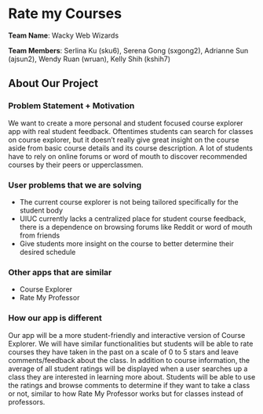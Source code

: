 # Rate my Courses

**Team Name**: Wacky Web Wizards 

**Team Members**: Serlina Ku (sku6), Serena Gong (sxgong2), Adrianne Sun (ajsun2), Wendy Ruan (wruan), Kelly Shih (kshih7)

## About Our Project

### Problem Statement + Motivation
We want to create a more personal and student focused course explorer app with real student feedback. Oftentimes students can search for classes on course explorer, but it doesn’t really give great insight on the course aside from basic course details and its course description. A lot of students have to rely on online forums or word of mouth to discover recommended courses by their peers or upperclassmen. 

### User problems that we are solving
* The current course explorer is not being tailored specifically for the student body 
* UIUC currently lacks a centralized place for student course feedback, there is a dependence on browsing forums like Reddit or word of mouth from friends
* Give students more insight on the course to better determine their desired schedule

### Other apps that are similar
* Course Explorer
* Rate My Professor

### How our app is different
Our app will be a more student-friendly and interactive version of Course Explorer. We will have similar functionalities but students will be able to rate courses they have taken in the past on a scale of 0 to 5 stars and leave comments/feedback about the class. In addition to course information, the average of all student ratings will be displayed when a user searches up a class they are interested in learning more about. Students will be able to use the ratings and browse comments to determine if they want to take a class or not, similar to how Rate My Professor works but for classes instead of professors. 

